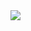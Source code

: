 <img src="https://capsule-render.vercel.app/api?type=waving&color=#2ecc71&height=500&section=header&text=Ready-Brdige&fontSize=50" />
